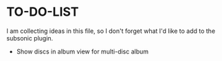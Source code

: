 # TO-DO-LIST

I am collecting ideas in this file, so I don't forget what I'd like to add to the subsonic plugin.

- Show discs in album view for multi-disc album
